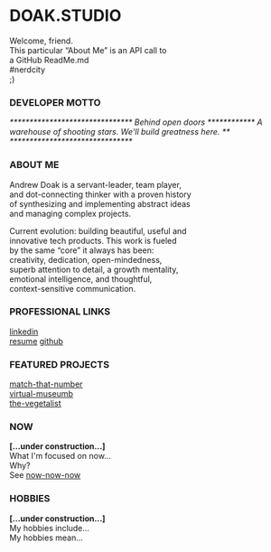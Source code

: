 # DOAK.STUDIO
Welcome, friend.  
This particular “About Me” is an API call to  
a GitHub ReadMe.md  
#nerdcity  
;)

### DEVELOPER MOTTO
<i>  
*******************************  
Behind open doors ************  
A warehouse of shooting stars.  
We'll build greatness here. **  
*******************************  
</i>  

### ABOUT ME
Andrew Doak is a servant-leader, team player,  
and dot-connecting thinker with a proven history  
of synthesizing and implementing abstract ideas  
and managing complex projects. 

Current evolution: building beautiful, useful and  
innovative tech products. This work is fueled  
by the same “core” it always has been:  
creativity, dedication, open-mindedness,    
superb attention to detail, a growth mentality,   
emotional intelligence, and thoughtful,  
context-sensitive communication.    

### PROFESSIONAL LINKS 
<u><a href="https://www.linkedin.com/in/doak-andrew/" target="_blank" style="font-size: 1em">linkedin</a></u>  
<u><a href="https://andrewdoak.github.io/doak.studio/" target="_blank" style="font-size: 1em">resume</a></u>
<u><a href="https://github.com/andrewdoak/" target="_blank" style="font-size: 1em">github</a></u> 


### FEATURED PROJECTS
<u><a href="https://github.com/andrewdoak/p5js-matching-game" target="_blank" style="font-size: 1em">match-that-number</a></u>  
<u><a href="https://github.com/andrewdoak/aic-api-react" target="_blank" style="font-size: 1em">virtual-museumb</a></u>  
<u><a href="https://github.com/andrewdoak/thevegetalist" target="_blank" style="font-size: 1em">the-vegetalist</a></u>  

### NOW
<b>[...under construction...]</b>  
What I'm focused on now...  
Why?   
See <u><a href="https://nownownow.com/about" target="_blank" style="font-size: 1em">now-now-now</a></u>  


### HOBBIES
<b>[...under construction...]</b>  
My hobbies include...  
My hobbies mean...

